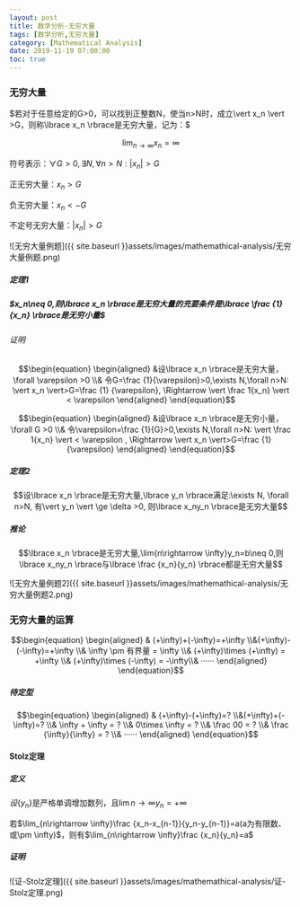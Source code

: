 ```yaml
---
layout: post
title: 数学分析-无穷大量
tags: [数学分析,无穷大量]
category: [Mathematical Analysis]
date: 2019-11-19 07:00:00
toc: true
---
```


### 无穷大量

$若对于任意给定的G>0，可以找到正整数N，使当n>N时，成立\vert x_n \vert >G，则称\lbrace x_n \rbrace是无穷大量，记为：$

$$\lim_{n\rightarrow \infty}x_n = \infty$$

符号表示：$\forall G>0,\exists N, \forall n>N: \vert x_n \vert > G$

正无穷大量：$x_n > G$

负无穷大量：$x_n < -G$

不定号无穷大量：$\vert x_n \vert > G$

![无穷大量例题]({{ site.baseurl }}assets/images/mathemathical-analysis/无穷大量例题.png)

##### 定理1

##### $x_n\neq 0,则\lbrace x_n \rbrace是无穷大量的充要条件是\lbrace \frac {1}{x_n} \rbrace是无穷小量$

###### 证明

$$\begin{equation} \begin{aligned} &设\lbrace x_n \rbrace是无穷大量，\forall \varepsilon >0 \\& 令G=\frac {1}{\varepsilon}>0,\exists N,\forall n>N: \vert x_n \vert>G=\frac {1} {\varepsilon}, \Rightarrow \vert \frac 1{x_n} \vert < \varepsilon \end{aligned} \end{equation}$$

$$\begin{equation} \begin{aligned} &设\lbrace x_n \rbrace是无穷小量，\forall G >0 \\& 令\varepsilon=\frac {1}{G}>0,\exists N,\forall n>N: \vert \frac 1{x_n} \vert < \varepsilon , \Rightarrow  \vert x_n \vert>G=\frac {1}{\varepsilon} \end{aligned} \end{equation}$$

##### 定理2

$$设\lbrace x_n \rbrace是无穷大量,\lbrace y_n \rbrace满足:\exists N, \forall n>N, 有\vert y_n \vert \ge \delta >0, 则\lbrace x_ny_n \rbrace是无穷大量$$

##### 推论

$$\lbrace x_n \rbrace是无穷大量,\lim{n\rightarrow \infty}y_n=b\neq 0,则\lbrace x_ny_n \rbrace与\lbrace \frac {x_n}{y_n} \rbrace都是无穷大量$$

![无穷大量例题2]({{ site.baseurl }}assets/images/mathemathical-analysis/无穷大量例题2.png)

### 无穷大量的运算

$$\begin{equation} \begin{aligned} & (+\infty)+(-\infty)=+\infty \\&(+\infty)-(-\infty)=+\infty \\& \infty \pm 有界量 = \infty \\& (+\infty)\times (+\infty) = +\infty  \\& (+\infty)\times (-\infty) = -\infty\\& ······ \end{aligned} \end{equation}$$

##### 待定型

$$\begin{equation} \begin{aligned} & (+\infty)-(+\infty)=? \\&(+\infty)+(-\infty)=? \\& \infty + \infty = ? \\& 0\times \infty = ?  \\& \frac 00 = ? \\& \frac {\infty}{\infty} = ? \\& ······ \end{aligned} \end{equation}$$

#### Stolz定理

##### 定义

$设\lbrace y_n \rbrace$是严格单调增加数列，且$\lim{n\rightarrow \infty}y_n=+\infty$

若$\lim_{n\rightarrow \infty}\frac {x_n-x_{n-1}}{y_n-y_{n-1}}=a(a为有限数、或\pm \infty)$，则有$\lim_{n\rightarrow \infty}\frac {x_n}{y_n}=a$

##### 证明 

![证-Stolz定理]({{ site.baseurl }}assets/images/mathemathical-analysis/证-Stolz定理.png)

